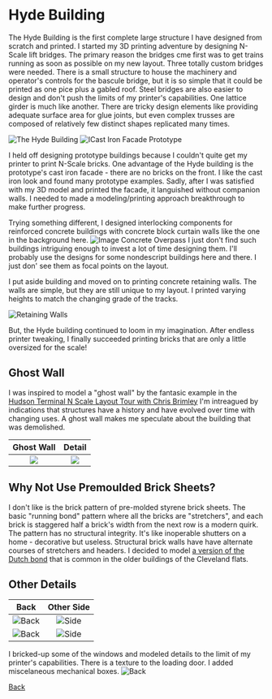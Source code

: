 # Hyde Building

The Hyde Building is the first complete large structure I have designed from scratch and printed. I started my 3D printing adventure by designing N-Scale lift bridges. The primary reason the bridges cme first was to get trains running as soon as possible on my new layout. Three totally custom bridges were needed. There is a small structure to house the machinery and operator's controls for the bascule bridge, but it is so simple that it could be printed as one pice plus a gabled roof. Steel bridges are also easier to design and don't push the limits of my printer's capabilities. One lattice girder is much like another. There are tricky design elements like providing adequate surface area for glue joints, but even complex trusses are composed of relatively few distinct shapes replicated many times.


![The Hyde Building](B.png) ![ICast Iron Facade Prototype](castIronFacadePrototype.jpeg) 

I held off designing prototype buildings because I couldn't quite get my printer to print N-Scale bricks. One advantage of the Hyde building is the prototype's cast iron facade - there are no bricks on the front. I like the cast iron look and found many prototype examples. Sadly, after I was satisfied with my 3D model and printed the facade, it languished without companion walls. I needed to made a modeling/printing approach breakthrough to make further progress.

Trying something different, I designed interlocking components for reinforced concrete buildings with concrete block curtain walls like the one in the background here. ![Image Concrete Overpass](../Scenery/part01/PENNSYLVANIA_overpass.png) I just don't find such buildings intriguing enough to invest a lot of time designing them. I'll probably use the designs for some nondescript buildings here and there. I just don' see them as focal points on the layout.


I put aside building and moved on to printing concrete retaining walls. The walls are simple, but they are still unique to my layout. I printed varying heights to match the changing grade of the tracks. 

![Retaining Walls](PENNSYLVANIA_overpass.png)

But, the Hyde building continued to loom in my imagination. After endless printer tweaking, I finally succeeded printing bricks that are only a little oversized for the scale! 

## Ghost Wall

I was inspired to model a "ghost wall" by the fantasic example in the [Hudson Terminal N Scale Layout Tour with Chris Brimley](https://youtu.be/8t9uAx1_Gng?t=705) I'm intreagued by indications that structures have a history and have evolved over time with changing uses. A ghost wall makes me speculate about the building that was demolished.


Ghost Wall         |   Detail                   
:----------------------------------:|:----------------------------------:
![](A.png)  |  ![](C.png)

## Why Not Use Premoulded Brick Sheets?

I don't like is the brick pattern of pre-molded styrene brick sheets. The basic "running bond" pattern where all the bricks are "stretchers", and each brick is staggered half a brick's width from the next row is a modern quirk. The pattern has no structural integrity. It's like inoperable shutters on a home - decorative but useless. Structural brick walls have have alternate courses of stretchers and headers. I decided to model [a version of the Dutch bond](https://en.wikipedia.org/wiki/Brickwork#/media/File:Brickwork_in_english_garden_wall_bond_rake.svg) that is common in the older buildings of the Cleveland flats.

## Other Details 

Back         |   Other Side                   
:----------------------------------:|:----------------------------------:
![Back](D.png)  |  ![Side](F.png)
![Back](A_p.png)  |  ![Side](F_p.png)

I bricked-up some of the windows and modeled details to the limit of my printer's capabilities.  There is a texture to the loading door. I added miscelaneous mechanical boxes. ![Back](E.png)

[Back](https://nscale4by8.github.io/nscale4x8/)

